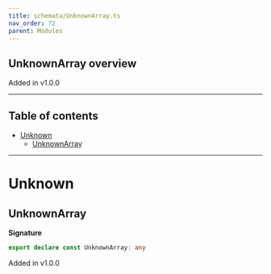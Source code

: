 ```yaml
---
title: schemata/UnknownArray.ts
nav_order: 72
parent: Modules
---
```


## UnknownArray overview

Added in v1.0.0

---

<h2 class="text-delta">Table of contents</h2>

- [Unknown](#unknown)
  - [UnknownArray](#unknownarray)

---

# Unknown

## UnknownArray

**Signature**

```ts
export declare const UnknownArray: any
```

Added in v1.0.0
